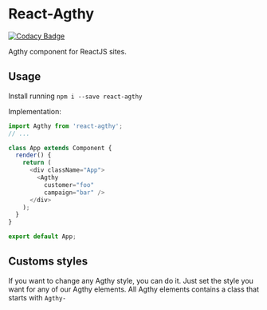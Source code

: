# React-Agthy

[![Codacy Badge](https://api.codacy.com/project/badge/Grade/4a1c51ba14464bf1a54cf6bea30bd488)](https://www.codacy.com/app/brodanoel/react-agthy?utm_source=github.com&utm_medium=referral&utm_content=BrodaNoel/react-agthy&utm_campaign=badger)

Agthy component for ReactJS sites.

## Usage
Install running `npm i --save react-agthy`

Implementation:
```js
import Agthy from 'react-agthy';
// ...

class App extends Component {
  render() {
    return (
      <div className="App">
        <Agthy
          customer="foo"
          campaign="bar" />
      </div>
    );
  }
}

export default App;
```

## Customs styles
If you want to change any Agthy style, you can do it.
Just set the style you want for any of our Agthy elements.
All Agthy elements contains a class that starts with `Agthy-`
